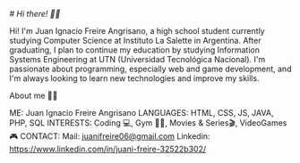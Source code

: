 <em> # Hi there! 👋🏻 </em>

Hi! I'm Juan Ignacio Freire Angrisano, a high school student currently studying Computer Science at Instituto La Salette in Argentina. After graduating, I plan to continue my education by studying Information Systems Engineering at UTN (Universidad Tecnológica Nacional).
I'm passionate about programming, especially web and game development, and I'm always looking to learn new technologies and improve my skills.

About me 👨‍💻

ME: Juan Ignacio Freire Angrisano
LANGUAGES: HTML, CSS, JS, JAVA, PHP, SQL
INTERESTS: Coding 💻, Gym 🏋️‍♂, Movies & Series🎬, VideoGames 🎮
CONTACT:
  Mail: juanifreire06@gmail.com
  Linkedin: https://www.linkedin.com/in/juani-freire-32522b302/


